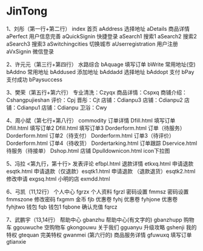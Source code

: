 # JinTong
1、刘彤（第一行+第二行）
    index   首页
    aAddress    选择地址
    aDetails    商品详情
    aPerfect    用户信息完善 
    aQuickSignin    快捷登录
    aSearch1    搜索1
    aSearch2    搜索2
    aSearch3    搜索3
    aSwitchingcities    切换城市
    aUserregistration   用户注册
    aVxSignin   微信登录

2、许元元（第三行+第四行）
    水路综合 bAquage
    填写订单 bWrite
    常用地址(空) bAddno
    常用地址 bAddused
    添加地址 bAddadd
    选择地址 bAddopt
    支付 bPay
    支付成功 bPaysuccess

3、樊荣（第五行+第六行）
    专业清洗：Czyqx
    商品详情：Cspxq
    商铺介绍：Cshangpujieshan
    评价：Cpj
    晋彤：Cjt
    店铺：Cdianpu3
    店铺：Cdianpu2
    店铺：Cdianpu1
    店铺：Cdianpu
    卫浴：Cwy

4、周小斌（第七行+第八行）
    commodity 订单详情
    Dfill.html 填写订单
    Dfill.html 填写订单2
    Dfill.html 填写订单3
    Dorderform.html 订单（待服务）
    Dorderform.html 订单2（待支付）
    Dorderform.html 订单3（待评价）
    Dorderform.html 订单4（待收货）
    Dordertarking.html 订单跟踪
    Dservice.html 待服务（待接单）
    Dshop.html 店铺
    Dpulldownicon.html  icon下拉图

5、冯拉   <第九行，第十行>
    发表评论 efbpl.html
    退款详情 etkxq.html
    申请退款 esqtk.html
    申请退款（仅退款）esqtk1.html
    申请退款 （退款退货）esqtk2.html
    修改申请 exgsq.html
    小明的店 exmdd.html

6、弓凯（11,12行）
    个人中心 fgrzx
    个人资料 fgrzl
    密码设置 fmmsz
    密码设置 fmmszone
    修改密码 fxgmm
    金币 fjb
    优惠卷 fyhj
    优惠卷 fyhjone
    优惠卷 fyhjtwo
    钱包 fqb
    钱包1 fqbone
    确认充值 fqrcz

7、武鹏宇（13,14行）
    帮助中心 gbanzhu
    帮助中心(有文字的) gbanzhupp
    购物车 ggouwuche
    空购物车 gkongouwu
    关于我们 gguanyu
    升级攻略 gshenji
    我的特权 gtequan
    完美特权 gwanmei
(第六行的)
    商品服务详情 gfuwuxq
    填写订单 gtianxie